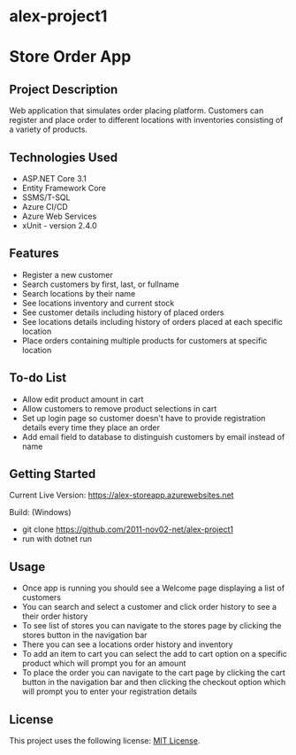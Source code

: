 # alex-project1
# Store Order App

## Project Description
Web application that simulates order placing platform. Customers can register and place order to different locations with inventories consisting of a variety of products.


## Technologies Used

* ASP.NET Core 3.1
* Entity Framework Core
* SSMS/T-SQL
* Azure CI/CD
* Azure Web Services
* xUnit - version 2.4.0

## Features

* Register a new customer
* Search customers by first, last, or fullname
* Search locations by their name
* See locations inventory and current stock
* See customer details including history of placed orders
* See locations details including history of orders placed at each specific location
* Place orders containing multiple products for customers at specific location 

## To-do List

* Allow edit product amount in cart
* Allow customers to remove product selections in cart
* Set up login page so customer doesn't have to provide registration details every time they place an order
* Add email field to database to distinguish customers by email instead of name

## Getting Started

Current Live Version: https://alex-storeapp.azurewebsites.net

Build:
(Windows)
* git clone https://github.com/2011-nov02-net/alex-project1
* run with dotnet run

## Usage

* Once app is running you should see a Welcome page displaying a list of customers
* You can search and select a customer and click order history to see a their order history
* To see list of stores you can navigate to the stores page by clicking the stores button in the navigation bar
* There you can see a locations order history and inventory
* To add an item to cart you can select the add to cart option on a specific product which will prompt you for an amount
* To place the order you can navigate to the cart page by clicking the cart button in the navigation bar and then clicking the checkout option which will prompt you        to enter your registration details

## License

This project uses the following license: [MIT License](<https://opensource.org/licenses/MIT>).
